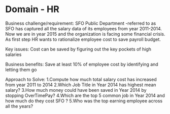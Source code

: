 # Domain - HR

Business challenge/requirement:
SFO Public Department -referred to as SFO  has captured all the salary data of its employees from year 2011-2014.  Now we are in year 2015 and the organization is facing some financial crisis. As first step HR wants to rationalize employee cost to save payroll budget.

Key issues:
Cost can be saved by figuring out the key pockets of high salaries

Business benefits:
Save at least 10% of employee cost by identifying and letting them go

Approach to Solve:
1.Compute how much total salary cost has increased from year 2011 to 2014
2.Which Job Title in Year 2014 has highest mean salary?
3.How much money could have been saved in Year 2014 by stopping OverTimePay?
4.Which are the top 5 common job in Year 2014 and how much do they cost SFO ?
5.Who was the top earning employee across all the years?
